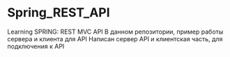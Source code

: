 # Spring_REST_API
Learning SPRING: REST MVC API
В данном репозитории, пример работы сервера и клиента для API
Написан сервер API и клиентская часть, для подключения к API

